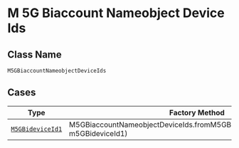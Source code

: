 
# M 5G Biaccount Nameobject Device Ids

## Class Name

`M5GBiaccountNameobjectDeviceIds`

## Cases

| Type | Factory Method |
|  --- | --- |
| [`M5GBideviceId1`](../../../doc/models/m-5g-bidevice-id-1.md) | M5GBiaccountNameobjectDeviceIds.fromM5GBideviceId1(M5GBideviceId1 m5GBideviceId1) |

